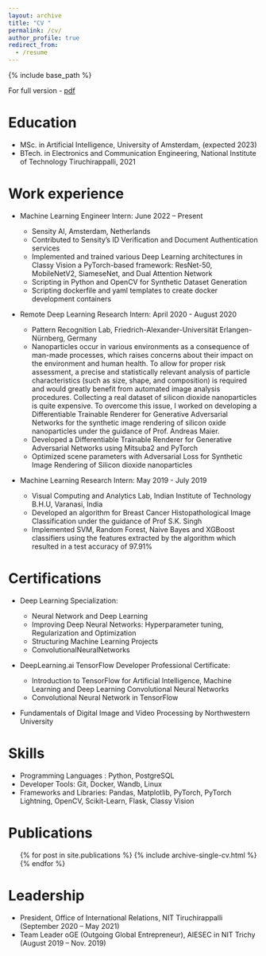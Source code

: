 ```yaml
---
layout: archive
title: "CV "
permalink: /cv/
author_profile: true
redirect_from:
  - /resume
---
```


{% include base_path %}

For full version - [pdf](/files/Ankit_ML_CV.pdf)

Education
======
* MSc. in Artificial Intelligence, University of Amsterdam, (expected 2023)
* BTech. in Electronics and Communication Engineering, National Institute of Technology Tiruchirappalli, 2021


Work experience
======
* Machine Learning Engineer Intern: June 2022 – Present 
  * Sensity AI, Amsterdam, Netherlands
  <!-- * Duties included: Tagging issues -->
  * Contributed to Sensity’s ID Verification and Document Authentication services
  * Implemented and trained various Deep Learning architectures in Classy Vision a PyTorch-based framework: ResNet-50, MobileNetV2, SiameseNet, and Dual Attention Network
  * Scripting in Python and OpenCV for Synthetic Dataset Generation
  * Scripting dockerfile and yaml templates to create docker development containers


* Remote Deep Learning Research Intern: April 2020 - August 2020
  * Pattern Recognition Lab, Friedrich-Alexander-Universität Erlangen-Nürnberg, Germany
  <!-- * Duties included: Tagging issues -->
  * Nanoparticles occur in various environments as a consequence of man-made processes, which raises concerns about their impact on the environment and human health. To allow for proper risk assessment, a precise and statistically relevant analysis of particle characteristics (such as size, shape, and composition) is required and would greatly benefit from automated image analysis procedures. Collecting a real dataset of silicon dioxide nanoparticles is quite expensive. To overcome this issue, I worked on developing a Differentiable Trainable Renderer for Generative Adversarial Networks for the synthetic image rendering of silicon oxide nanoparticles under the guidance of Prof. Andreas Maier.
  * Developed a Differentiable Trainable Renderer for Generative Adversarial Networks using Mitsuba2 and PyTorch
  * Optimized scene parameters with Adversarial Loss for Synthetic Image Rendering of Silicon dioxide nanoparticles


* Machine Learning Research Intern: May 2019 - July 2019
  * Visual Computing and Analytics Lab, Indian Institute of Technology B.H.U, Varanasi, India
  <!-- * Duties included: Merging pull requests -->
  * Developed an algorithm for Breast Cancer Histopathological Image Classification under the guidance of Prof S.K. Singh
  * Implemented SVM, Random Forest, Naive Bayes and XGBoost classifiers using the features extracted by the algorithm which resulted in a test accuracy of 97.91%

Certifications
======
* Deep Learning Specialization:
  * Neural Network and Deep Learning 
  * Improving Deep Neural Networks: Hyperparameter tuning, Regularization and Optimization
  * Structuring Machine Learning Projects
  * ConvolutionalNeuralNetworks

* DeepLearning.ai TensorFlow Developer Professional Certificate:
  * Introduction to TensorFlow for Artificial Intelligence, Machine Learning and Deep Learning Convolutional Neural Networks
  * Convolutional Neural Network in TensorFlow

* Fundamentals of Digital Image and Video Processing by Northwestern University
  
Skills
======
* Programming Languages : Python, PostgreSQL
* Developer Tools: Git, Docker, Wandb, Linux
* Frameworks and Libraries: Pandas, Matplotlib, PyTorch, PyTorch Lightning, OpenCV, Scikit-Learn, Flask, Classy Vision


Publications
======
  <ul>{% for post in site.publications %}
    {% include archive-single-cv.html %}
  {% endfor %}</ul>
  
<!-- Talks
======
  <ul>{% for post in site.talks %}
    {% include archive-single-talk-cv.html %}
  {% endfor %}</ul>
  
Teaching
======
  <ul>{% for post in site.teaching %}
    {% include archive-single-cv.html %}
  {% endfor %}</ul> -->
  
Leadership
======
* President, Office of International Relations, NIT Tiruchirappalli (September 2020 – May 2021)
* Team Leader oGE (Outgoing Global Entrepreneur), AIESEC in NIT Trichy (August 2019 – Nov. 2019)

